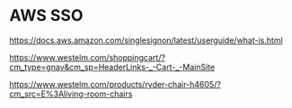 # AWS SSO
https://docs.aws.amazon.com/singlesignon/latest/userguide/what-is.html

https://www.westelm.com/shoppingcart/?cm_type=gnav&cm_sp=HeaderLinks-_-Cart-_-MainSite

https://www.westelm.com/products/ryder-chair-h4605/?cm_src=E%3Aliving-room-chairs